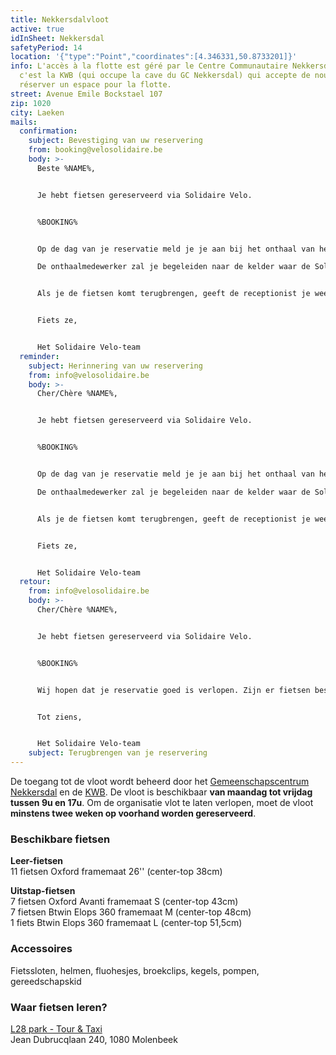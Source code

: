 ```yaml
---
title: Nekkersdalvloot
active: true
idInSheet: Nekkersdal
safetyPeriod: 14
location: '{"type":"Point","coordinates":[4.346331,50.8733201]}'
info: L'accès à la flotte est géré par le Centre Communautaire Nekkersdal et
  c'est la KWB (qui occupe la cave du GC Nekkersdal) qui accepte de nous
  réserver un espace pour la flotte.
street: Avenue Emile Bockstael 107
zip: 1020
city: Laeken
mails:
  confirmation:
    subject: Bevestiging van uw reservering
    from: booking@velosolidaire.be
    body: >-
      Beste %NAME%,


      Je hebt fietsen gereserveerd via Solidaire Velo.


      %BOOKING%


      Op de dag van je reservatie meld je je aan bij het onthaal van het Gemeenschapscentrum Nekkersdal, waar je toegang vraagt tot de fietsvloot van Vélo Solidaire. Vermeld hierbij je naam en je vereniging.

      De onthaalmedewerker zal je begeleiden naar de kelder waar de Solidaire Velo-vloot staat.


      Als je de fietsen komt terugbrengen, geeft de receptionist je weer toegang tot de kelder. Zet de fietsen terug op hun plaats en als een fiets defect is, zet hem dan in op de daarvoor bestemde plaats en laat het ons weten!


      Fiets ze,


      Het Solidaire Velo-team
  reminder:
    subject: Herinnering van uw reservering
    from: info@velosolidaire.be
    body: >-
      Cher/Chère %NAME%,


      Je hebt fietsen gereserveerd via Solidaire Velo.


      %BOOKING%


      Op de dag van je reservatie meld je je aan bij het onthaal van het Gemeenschapscentrum Nekkersdal, waar je toegang vraagt tot de fietsvloot van Vélo Solidaire. Vermeld hierbij je naam en je vereniging.

      De onthaalmedewerker zal je begeleiden naar de kelder waar de Solidaire Velo-vloot staat.


      Als je de fietsen komt terugbrengen, geeft de receptionist je weer toegang tot de kelder. Zet de fietsen terug op hun plaats en als een fiets defect is, zet hem dan in op de daarvoor bestemde plaats en laat het ons weten!


      Fiets ze,


      Het Solidaire Velo-team
  retour:
    from: info@velosolidaire.be
    body: >-
      Cher/Chère %NAME%,


      Je hebt fietsen gereserveerd via Solidaire Velo.


      %BOOKING%


      Wij hopen dat je reservatie goed is verlopen. Zijn er fietsen beschadigd? Zo ja, laat ons dan weten over welke problemen het precies gaat door deze e-mail te beantwoorden, zodat we die zo snel mogelijk kunnen herstellen. 


      Tot ziens,


      Het Solidaire Velo-team
    subject: Terugbrengen van je reservering
---
```

De toegang tot de vloot wordt beheerd door het [Gemeenschapscentrum Nekkersdal](https://www.nekkersdal.be/) en de [KWB](https://korpus.kwb.be/page?page=afd_home&orl=579). De vloot is beschikbaar **van maandag tot vrijdag tussen 9u en 17u**. Om de organisatie vlot te laten verlopen, moet de vloot **minstens twee weken op voorhand worden gereserveerd**.

### Beschikbare fietsen

**Leer-fietsen**\
11 fietsen Oxford framemaat 26'' (center-top 38cm)

**Uitstap-fietsen**\
7 fietsen Oxford Avanti framemaat S (center-top 43cm)\
7 fietsen Btwin Elops 360 framemaat M (center-top 48cm)\
1 fiets Btwin Elops 360 framemaat L (center-top 51,5cm)

### Accessoires

Fietssloten, helmen, fluohesjes, broekclips, kegels, pompen, gereedschapskid

### Waar fietsen leren?

[L28 park - Tour & Taxi](https://www.google.com/maps/place/Av.+Jean+Dubrucq+240,+1020+Molenbeek-Saint-Jean/@50.8705879,4.3395347,17z/data=!4m5!3m4!1s0x47c3c3be4730c85b:0xef6a9b35d8e3a682!8m2!3d50.8708283!4d4.3414552?entry=ttu)\
Jean Dubrucqlaan 240, 1080 Molenbeek
